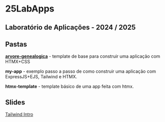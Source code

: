 # 25LabApps

## Laboratório de Aplicações - 2024 / 2025

## Pastas

[**arvore-genealogica**](https://sixhat.github.io/25LabApps/arvore-genealogica/) - template de base para construir uma aplicação com HTMX+CSS

**my-app** - exemplo passo a passo de como construir uma aplicação com ExpressJS+EJS, Tailwind e HTMX.

**htmx-template** - template básico de uma app feita com htmx.

## Slides

[Tailwind Intro](https://sixhat.github.io/25LabApps/tailwind-slides/tailwind.html)